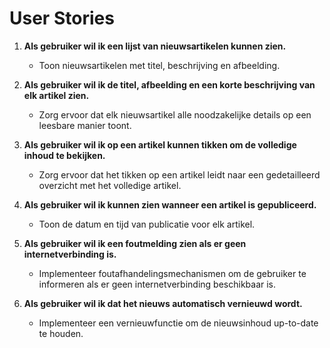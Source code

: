 # User Stories

1. **Als gebruiker wil ik een lijst van nieuwsartikelen kunnen zien.**
   - Toon nieuwsartikelen met titel, beschrijving en afbeelding.

2. **Als gebruiker wil ik de titel, afbeelding en een korte beschrijving van elk artikel zien.**
   - Zorg ervoor dat elk nieuwsartikel alle noodzakelijke details op een leesbare manier toont.

3. **Als gebruiker wil ik op een artikel kunnen tikken om de volledige inhoud te bekijken.**
   - Zorg ervoor dat het tikken op een artikel leidt naar een gedetailleerd overzicht met het volledige artikel.

4. **Als gebruiker wil ik kunnen zien wanneer een artikel is gepubliceerd.**
   - Toon de datum en tijd van publicatie voor elk artikel.

5. **Als gebruiker wil ik een foutmelding zien als er geen internetverbinding is.**
   - Implementeer foutafhandelingsmechanismen om de gebruiker te informeren als er geen internetverbinding beschikbaar is.

6. **Als gebruiker wil ik dat het nieuws automatisch vernieuwd wordt.**
   - Implementeer een vernieuwfunctie om de nieuwsinhoud up-to-date te houden.